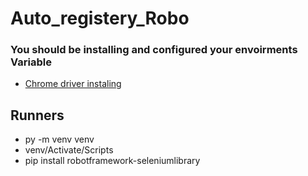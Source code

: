 # Auto_registery_Robo

### You should be installing and configured your envoirments Variable 
- [Chrome driver instaling](https://www.youtube.com/redirect?event=video_description&redir_token=QUFFLUhqbG1iRVNUNlJNWnE1QmVadHBoS2U3cF9FRU5GZ3xBQ3Jtc0tuRVc4NjkxSGExUDBGc3dEd1JzNWJtZlF0SC14cWFQUGF1eVg4dkRzTlBwcktnU21VcHhrR3pKR0NIcGo1UTI4V1c0cnFwYlJxY1JPeHBxRUZfZ0dvMUNJVzFZdXhEU0xHX1Yyejh3a0lEczkzMGl5OA&q=https%3A%2F%2Fgooglechromelabs.github.io%2Fchrome-for-testing%2F&v=gEkrHTsLJ8w)

## Runners
- py -m venv venv
- venv/Activate/Scripts
- pip install robotframework-seleniumlibrary

